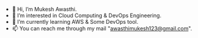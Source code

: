 - 👋 Hi, I’m Mukesh Awasthi.
- 👀 I’m interested in Cloud Computing & DevOps Engineering.
- 🌱 I’m currently learning AWS & Some DevOps tool.
- 📫 You can reach me through my mail "awasthimukesh123@gmail.com".

<!---
mukes137/mukes137 is a ✨ special ✨ repository because its `README.md` (this file) appears on your GitHub profile.
You can click the Preview link to take a look at your changes.
--->
